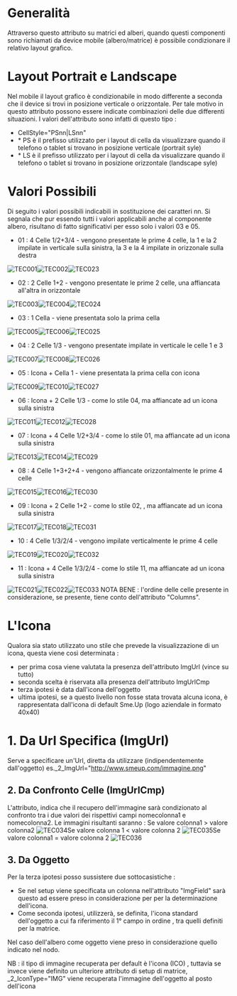 # Generalità

Attraverso questo attributo su matrici ed alberi, quando questi componenti sono richiamati da device mobile (albero/matrice) è possibile condizionare il relativo layout grafico.

# Layout Portrait e Landscape

Nel mobile il layout grafico è condizionabile in modo differente a seconda che il device si trovi in posizione verticale o orizzontale. Per tale motivo in questo attributo possono essere indicate combinazioni delle due differenti situazioni. I valori dell'attributo sono infatti di questo tipo : 
-  CellStyle="PSnn|LSnn"
- \* PS è il prefisso utilizzato per i layout di cella da visualizzare quando il telefono o tablet si trovano in posizione verticale (portrait syle)
- \* LS è il prefisso utilizzato per i layout di cella da visualizzare quando il telefono o tablet si trovano in posizione orizzontale (landscape syle)

# Valori Possibili

Di seguito i valori possibili indicabili in sostituzione dei caratteri nn. Si segnala che pur essendo tutti i valori applicabili anche al componente albero, risultano di fatto significativi per esso solo i valori 03 e 05.

-  01 :  4 Celle 1/2+3/4 - vengono presentate le prime 4 celle, la 1 e la 2 impilate in verticale sulla sinistra, la 3 e la 4 impilate in orizzonale sulla destra

![TEC001](http://doc.smeup.com/immagini/LOCEXB_MOC/TEC001.png)![TEC002](http://doc.smeup.com/immagini/LOCEXB_MOC/TEC002.png)![TEC023](http://doc.smeup.com/immagini/LOCEXB_MOC/TEC023.png)
-  02 :  2 Celle 1+2 - vengono presentate le prime 2 celle, una affiancata all'altra in orizzontale

![TEC003](http://doc.smeup.com/immagini/LOCEXB_MOC/TEC003.png)![TEC004](http://doc.smeup.com/immagini/LOCEXB_MOC/TEC004.png)![TEC024](http://doc.smeup.com/immagini/LOCEXB_MOC/TEC024.png)
-  03 :  1 Cella - viene presentata solo la prima cella

![TEC005](http://doc.smeup.com/immagini/LOCEXB_MOC/TEC005.png)![TEC006](http://doc.smeup.com/immagini/LOCEXB_MOC/TEC006.png)![TEC025](http://doc.smeup.com/immagini/LOCEXB_MOC/TEC025.png)
-  04 :  2 Celle 1/3 - vengono presentate impilate in verticale le celle 1 e 3

![TEC007](http://doc.smeup.com/immagini/LOCEXB_MOC/TEC007.png)![TEC008](http://doc.smeup.com/immagini/LOCEXB_MOC/TEC008.png)![TEC026](http://doc.smeup.com/immagini/LOCEXB_MOC/TEC026.png)
-  05 :  Icona + Cella 1 - viene presentata la prima cella con icona

![TEC009](http://doc.smeup.com/immagini/LOCEXB_MOC/TEC009.png)![TEC010](http://doc.smeup.com/immagini/LOCEXB_MOC/TEC010.png)![TEC027](http://doc.smeup.com/immagini/LOCEXB_MOC/TEC027.png)
-  06 :  Icona + 2 Celle 1/3 - come lo stile 04, ma affiancate ad un icona sulla sinistra

![TEC011](http://doc.smeup.com/immagini/LOCEXB_MOC/TEC011.png)![TEC012](http://doc.smeup.com/immagini/LOCEXB_MOC/TEC012.png)![TEC028](http://doc.smeup.com/immagini/LOCEXB_MOC/TEC028.png)
-  07 :  Icona + 4 Celle 1/2+3/4 - come lo stile 01, ma affiancate ad un icona sulla sinistra

![TEC013](http://doc.smeup.com/immagini/LOCEXB_MOC/TEC013.png)![TEC014](http://doc.smeup.com/immagini/LOCEXB_MOC/TEC014.png)![TEC029](http://doc.smeup.com/immagini/LOCEXB_MOC/TEC029.png)
-  08 :  4 Celle 1+3+2+4 - vengono affiancate orizzontalmente le prime 4 celle

![TEC015](http://doc.smeup.com/immagini/LOCEXB_MOC/TEC015.png)![TEC016](http://doc.smeup.com/immagini/LOCEXB_MOC/TEC016.png)![TEC030](http://doc.smeup.com/immagini/LOCEXB_MOC/TEC030.png)
-  09 :  Icona + 2 Celle 1+2 - come lo stile 02, , ma affiancate ad un icona sulla sinistra

![TEC017](http://doc.smeup.com/immagini/LOCEXB_MOC/TEC017.png)![TEC018](http://doc.smeup.com/immagini/LOCEXB_MOC/TEC018.png)![TEC031](http://doc.smeup.com/immagini/LOCEXB_MOC/TEC031.png)
-  10 :  4 Celle 1/3/2/4 - vengono impilate verticalmente le prime 4 celle

![TEC019](http://doc.smeup.com/immagini/LOCEXB_MOC/TEC019.png)![TEC020](http://doc.smeup.com/immagini/LOCEXB_MOC/TEC020.png)![TEC032](http://doc.smeup.com/immagini/LOCEXB_MOC/TEC032.png)
-  11 :  Icona + 4 Celle 1/3/2/4 - come lo stile 11, ma affiancate ad un icona sulla sinistra

![TEC021](http://doc.smeup.com/immagini/LOCEXB_MOC/TEC021.png)![TEC022](http://doc.smeup.com/immagini/LOCEXB_MOC/TEC022.png)![TEC033](http://doc.smeup.com/immagini/LOCEXB_MOC/TEC033.png)
NOTA BENE :  l'ordine delle celle presente in considerazione, se presente, tiene conto dell'attributo "Columns".

# L'Icona

Qualora sia stato utilizzato uno stile che prevede la visualizzazione di un icona, questa viene così determinata : 

-  per prima cosa viene valutata la presenza dell'attributo ImgUrl (vince su tutto)
-  seconda scelta è riservata alla presenza dell'attributo ImgUrlCmp
-  terza ipotesi è data dall'icona dell'oggetto
-  ultima ipotesi, se a questo livello non fosse stata trovata alcuna icona, è rappresentata dall'icona di default Sme.Up (logo aziendale in formato 40x40)

# 1. Da Url Specifica (ImgUrl)
Serve a specificare un'Url, diretta da utilizzare (indipendentemente dall'oggetto)
es._2_ImgUrl="http://www.smeup.com/immagine.png"

## 2. Da Confronto Celle (ImgUrlCmp)
L'attributo, indica che il recupero dell'immagine sarà condizionato al confronto tra i due valori dei rispettivi campi nomecolonna1 e nomecolonna2.
Le immagini risultanti saranno  : 
Se valore colonna1 > valore colonna2
![TEC034](http://doc.smeup.com/immagini/LOCEXB_MOC/TEC034.png)Se valore colonna 1 < valore colonna 2
![TEC035](http://doc.smeup.com/immagini/LOCEXB_MOC/TEC035.png)Se valore colonna1 = valore colonna 2
![TEC036](http://doc.smeup.com/immagini/LOCEXB_MOC/TEC036.png)
## 3. Da Oggetto
Per la terza ipotesi posso sussistere due sottocasistiche : 
-  Se nel setup viene specificata un colonna nell'attributo "ImgField" sarà questo ad essere preso in considerazione per per la determinazione dell'icona.
-  Come seconda ipotesi, utilizzerà, se definita, l'icona standard dell'oggetto a cui fa riferimento il 1° campo in ordine , tra quelli definiti per la matrice.

Nel caso dell'albero come oggetto viene preso in considerazione quello indicato nel nodo.

NB :  il tipo di immagine recuperata per default è l'icona (ICO) , tuttavia se invece viene definito un ulteriore attributo di setup di matrice,  _2_IconType="IMG" viene recuperata l'immagine dell'oggetto al posto dell'icona

